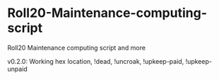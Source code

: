 # Roll20-Maintenance-computing-script
Roll20 Maintenance computing script and more

v0.2.0: Working hex location, !dead, !uncroak, !upkeep-paid, !upkeep-unpaid
